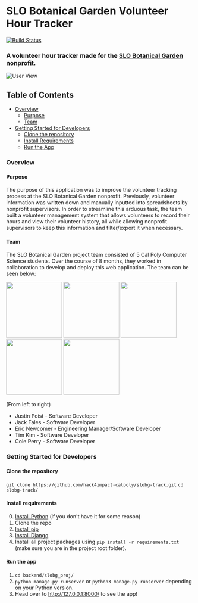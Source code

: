 # SLO Botanical Garden Volunteer Hour Tracker
[![Build Status](https://travis-ci.com/hack4impact-calpoly/slobg-track.svg?branch=master)](https://travis-ci.com/hack4impact-calpoly/slobg-track)
### A volunteer hour tracker made for the <a href="https://www.slobg.org/" target="_blank">SLO Botanical Garden nonprofit</a>.

![User View](https://github.com/eric-newcomer/slobg-track/blob/master/backend/slobg_proj/slobg_app/static/slobg_app/img/user-view.png)

## Table of Contents
- [Overview](#overview)
  - [Purpose](#purpose)
  - [Team](#team)
- [Getting Started for Developers](#getting-started-for-developers)
  - [Clone the repository](#clone-the-repository)
  - [Install Requirements](#install-requirements)
  - [Run the App](#run-the-app)

### Overview

#### Purpose
The purpose of this application was to improve the volunteer tracking process at the SLO Botanical Garden nonprofit. Previously, volunteer information was written down and manually inputted into spreadsheets by nonprofit supervisors. In order to streamline this arduous task, the team built a volunteer management system that allows volunteers to record their hours and view their volunteer history, all while allowing nonprofit supervisors to keep this information and filter/export it when necessary. 

#### Team
The SLO Botanical Garden project team consisted of 5 Cal Poly Computer Science students. Over the course of 8 months, they worked in collaboration to develop and deploy this web application. The team can be seen below:

<p float="left">
  <img src="https://avatars3.githubusercontent.com/u/42504462?s=460&u=fbe279fd5e77ba14a01b2679da9970e49f5a989e&v=4" width="150" />
  <img src="https://avatars1.githubusercontent.com/u/46923410?s=460&u=034ba878c94d529d6bfb445d77c978dc94d197a3&v=4" width="150" /> 
  <img src="https://avatars3.githubusercontent.com/u/20120289?s=460&u=3e6039d2391a2d7ee4e65743a2a366ed3efc16d5&v=4" width="150" />
  <img src="https://avatars1.githubusercontent.com/u/47136824?s=400&u=30df6b053786b888b9f058e64c07703b01020ea1&v=4" width="150" />
  <img src="https://avatars3.githubusercontent.com/u/15805074?s=400&u=c2a0e7ef773958b28ce01ae19dcdbb1eefcce015&v=4" width="150" />
</p>

(From left to right)
- Justin Poist - Software Developer
- Jack Fales - Software Developer
- Eric Newcomer - Engineering Manager/Software Developer
- Tim Kim - Software Developer
- Cole Perry - Software Developer

### Getting Started for Developers

#### Clone the repository
``` git clone https://github.com/hack4impact-calpoly/slobg-track.git ```
```cd slobg-track/```

#### Install requirements
0. [Install Python](https://www.python.org/downloads/) (if you don't have it for some reason)
1. Clone the repo
2. [Install pip](https://pip.pypa.io/en/stable/installing/)
3. [Install Django](https://docs.djangoproject.com/en/3.0/topics/install/)
4. Install all project packages using `pip install -r requirements.txt` (make sure you are in the project root folder).

#### Run the app
1. ```cd backend/slobg_proj/```
2. ```python manage.py runserver``` or ```python3 manage.py runserver``` depending on your Python version.
3. Head over to http://127.0.0.1:8000/ to see the app!

